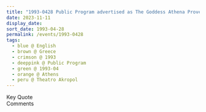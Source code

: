 ```yaml
---
title: "1993-0428 Public Program advertised as The Goddess Athena Proved to Be Reality, Theatro Akropol,  Ippokratous 9, Athens, Greece"
date: 2023-11-11
display_date: 
sort_date: 1993-04-28
permalink: /events/1993-0428
tags:
  - blue @ English
  - brown @ Greece
  - crimson @ 1993
  - deeppink @ Public Program
  - green @ 1993-04
  - orange @ Athens
  - peru @ Theatro Akropol
---
```


<wave-list>
  <list-title color="green" width="75">Key Quote</list-title>
  <list-item color="BlanchedAlmond"  width="200"></list-item>
  <list-item color="Lavender"></list-item>
  <list-item color="BlanchedAlmond"></list-item>
</wave-list>

<br>

<wave-list>
  <list-title color="green" width="75">Comments</list-title>
  <list-item color="BlanchedAlmond"  width="200"></list-item>
  <list-item color="Lavender"></list-item>
  <list-item color="BlanchedAlmond"></list-item>
</wave-list>